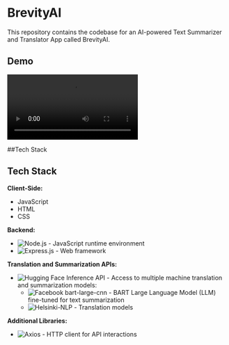 # BrevityAI
This repository contains the codebase for an AI-powered Text Summarizer and Translator App called BrevityAI.

## Demo

![Demo](https://github.com/mayuriupadhyaya/BrevityAI/blob/559a58488b1024e25858aaaf9152ad388a12e301/BrevityAI_demo.mp4)

##Tech Stack

## Tech Stack

**Client-Side:**

- JavaScript
- HTML
- CSS

**Backend:**

- ![Node.js](https://nodejs.org/) - JavaScript runtime environment
- ![Express.js](https://expressjs.com/) - Web framework 

**Translation and Summarization APIs:**

- ![Hugging Face Inference API](https://huggingface.co/docs/api-inference/index) - Access to multiple machine translation and summarization models:
    - ![Facebook bart-large-cnn](https://huggingface.co/facebook/bart-large-cnn) - BART Large Language Model (LLM) fine-tuned for text summarization 
    * ![Helsinki-NLP](https://huggingface.co/Helsinki-NLP) - Translation models

**Additional Libraries:**

- ![Axios](https://axios-http.com/) - HTTP client for API interactions


